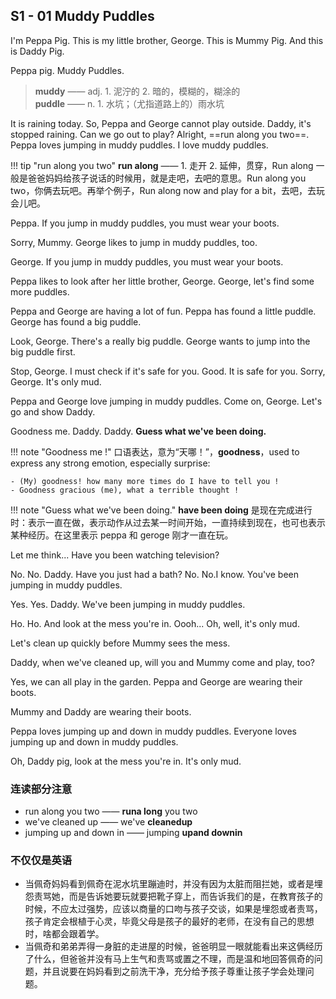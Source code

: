 ## S1 - 01 Muddy Puddles

I'm Peppa Pig. This is my little brother, George. This is Mummy Pig. And this is Daddy Pig.

Peppa pig. Muddy Puddles.

> **muddy** —— adj.	1. 泥泞的	2. 暗的，模糊的，糊涂的<br>
> **puddle** —— n.		1. 水坑；（尤指道路上的）雨水坑

It is raining today. So, Peppa and George cannot play outside. Daddy, it's stopped raining. Can we go out to play? Alright, ==run along you two==. Peppa loves jumping in muddy puddles. I love muddy puddles.

!!! tip "run along you two"
    **run along** —— 1. 走开	2. 延伸，贯穿，Run along 一般是爸爸妈妈给孩子说话的时候用，就是走吧，去吧的意思。Run along you two，你俩去玩吧。再举个例子，Run along now and play for a bit，去吧，去玩会儿吧。

Peppa. If you jump in muddy puddles, you must wear your boots.

Sorry, Mummy. George likes to jump in muddy puddles, too.

George. If you jump in muddy puddles, you must wear your boots.

Peppa likes to look after her little brother, George. George, let's find some more puddles.

Peppa and George are having a lot of fun. Peppa has found a little puddle. George has found a big puddle.

Look, George. There's a really big puddle. George wants to jump into the big puddle first.

Stop, George. I must check if it's safe for you. Good. It is safe for you. Sorry, George. It's only mud.

Peppa and George love jumping in muddy puddles. Come on, George. Let's go and show Daddy.

Goodness me. Daddy. Daddy. **Guess what we've been doing.**

!!! note "Goodness me !"
    口语表达，意为“天哪！”，**goodness**，used to express any strong emotion, especially surprise:
    

    - (My) goodness! how many more times do I have to tell you !
    - Goodness gracious (me), what a terrible thought !

!!! note "Guess what we've been doing."
    **have been doing** 是现在完成进行时：表示一直在做，表示动作从过去某一时间开始，一直持续到现在，也可也表示某种经历。在这里表示 peppa 和 geroge 刚才一直在玩。

Let me think... Have you been watching television?

No. No. Daddy. Have you just had a bath? No. No.I know. You've been jumping in muddy puddles.

Yes. Yes. Daddy. We've been jumping in muddy puddles.

Ho. Ho. And look at the mess you're in. Oooh... Oh, well, it's only mud.

Let's clean up quickly before Mummy sees the mess.

Daddy, when we've cleaned up, will you and Mummy come and play, too?

Yes, we can all play in the garden. Peppa and George are wearing their boots.

Mummy and Daddy are wearing their boots.

Peppa loves jumping up and down in muddy puddles. Everyone loves jumping up and down in muddy puddles.

Oh, Daddy pig, look at the mess you're in. It's only mud.

### 连读部分注意

+ run along you two —— **runa long** you two
+ we've cleaned up —— we've **cleanedup**
+ jumping up and down in —— jumping **upand downin**

### 不仅仅是英语

+ 当佩奇妈妈看到佩奇在泥水坑里蹦迪时，并没有因为太脏而阻拦她，或者是埋怨责骂她，而是告诉她要玩就要把靴子穿上，而告诉我们的是，在教育孩子的时候，不应太过强势，应该以商量的口吻与孩子交谈，如果是埋怨或者责骂，孩子肯定会根植于心灵，毕竟父母是孩子的最好的老师，在没有自己的思想时，啥都会跟着学。
+ 当佩奇和弟弟弄得一身脏的走进屋的时候，爸爸明显一眼就能看出来这俩经历了什么，但爸爸并没有马上生气和责骂或置之不理，而是温和地回答佩奇的问题，并且说要在妈妈看到之前洗干净，充分给予孩子尊重让孩子学会处理问题。



